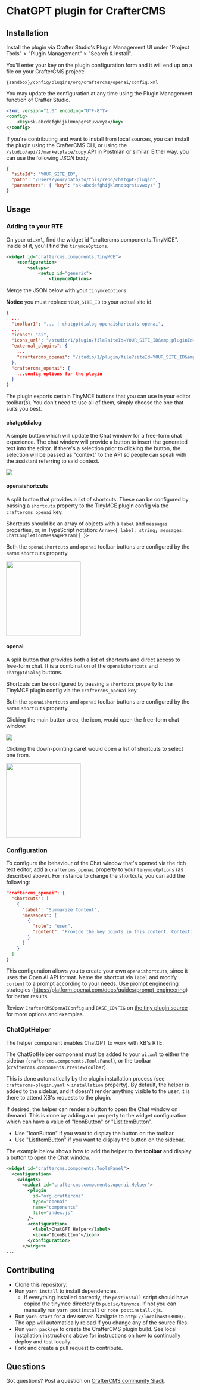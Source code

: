 # ChatGPT plugin for CrafterCMS

## Installation

Install the plugin via Crafter Studio's Plugin Management UI under "Project Tools" > "Plugin Management" > "Search & install".

You'll enter your key on the plugin configuration form and it will end up on a file on your CrafterCMS project:
```
{sandbox}/config/plugins/org/craftercms/openai/config.xml
``` 

You may update the configuration at any time using the Plugin Management function of Crafter Studio.

```xml
<?xml version="1.0" encoding="UTF-8"?>
<config>
	<key>sk-abcdefghijklmnopqrstuvwxyz</key>
</config>
```

<!-- TODO: Add the cli command for copy-plugin -->

If you're contributing and want to install from local sources, you can install the plugin 
using the CrafterCMS CLI, or using the `/studio/api/2/marketplace/copy` API in Postman or similar. 
Either way, you can use the following _JSON_ body:

```json
{
  "siteId": "YOUR_SITE_ID",
  "path": "/Users/your/path/to/this/repo/chatgpt-plugin",
  "parameters": { "key": "sk-abcdefghijklmnopqrstuvwxyz" }
}
```

## Usage

### Adding to your RTE

On your `ui.xml`, find the widget id "craftercms.components.TinyMCE". Inside of it, you'll find the `tinymceOptions`. 

```xml
<widget id="craftercms.components.TinyMCE">
	<configuration>
		<setups>
			<setup id="generic">
				<tinymceOptions>
```

Merge the JSON below with your `tinymceOptions`: 

**Notice** you must replace `YOUR_SITE_ID` to your actual site id.

```json
{
  ...
  "toolbar1": "... | chatgptdialog openaishortcuts openai",
  ...
  "icons": "ai",
  "icons_url": "/studio/1/plugin/file?siteId=YOUR_SITE_ID&amp;pluginId=org.craftercms&amp;type=openai&amp;name=tinymce&amp;filename=tinymce-icon-pack.js",
  "external_plugins": {
    ...
    "craftercms_openai": "/studio/1/plugin/file?siteId=YOUR_SITE_ID&amp;pluginId=org.craftercms&amp;type=openai&amp;name=tinymce&amp;filename=craftercms_openai.js"
  },
  "craftercms_openai": {
    ...config options for the plugin
  }
}
```

The plugin exports certain TinyMCE buttons that you can use in your editor toolbar(s). You don't need to use all of them, 
simply choose the one that suits you best.

#### chatgptdialog

A simple button which will update the Chat window for a free-form chat experience. The chat window will provide a button to 
insert the generated text into the editor. If there's a selection prior to clicking the button, the selection will be passed
as "context" to the API so people can speak with the assistant referring to said context.

<img src=".crafter/chatgptdialog_button.png">

#### openaishortcuts

A split button that provides a list of shortcuts. These can be configured by passing a `shortcuts` property to the TinyMCE plugin config via the `craftercms_openai` key.

Shortcuts should be an array of objects with a `label` and `messages` properties, or, in TypeScript notation: `Array<{ label: string; messages: ChatCompletionMessageParam[] }>`

Both the `openaishortcuts` and `openai` toolbar buttons are configured by the same `shortcuts` property.

<img src=".crafter/openaishortcuts_button_open.png" width="200">

#### openai

A split button that provides both a list of shortcuts and direct access to free-form chat. It is
a combination of the `openaishortcuts` and `chatgptdialog` buttons.

Shortcuts can be configured by passing a `shortcuts` property to the TinyMCE plugin config via the `craftercms_openai` key.

Both the `openaishortcuts` and `openai` toolbar buttons are configured by the same `shortcuts` property.

Clicking the main button area, the icon, would open the free-form chat window.

<img src=".crafter/openai_split_button.png">

Clicking the down-pointing caret would open a list of shortcuts to select one from.

<img src=".crafter/openai_split_button_open.png" width="200">

### Configuration

[//]: # (TODO: Document the `{context}` usage)

To configure the behaviour of the Chat window that's opened via the rich text editor, add a `craftercms_openai`
property to your `tinymceOptions` (as described above). For instance to change the shortcuts, you can add the following:

```json
"craftercms_openai": {
  "shortcuts": [
    {
      "label": "Summarize Content",
      "messages": [
        {
          "role": "user",
          "content": "Provide the key points in this content. Context: \"\"\"{context}\"\"\""
        }
      ]
    }
  ]
}
```
This configuration allows you to create your own `openaishortcuts`, since it uses the Open AI API format. Name the shortcut via `label` and modify `content` to a prompt according to your needs. Use prompt engineering strategies (https://platform.openai.com/docs/guides/prompt-engineering) for better results.

Review `CrafterCMSOpenAIConfig` and `BASE_CONFIG` on [the tiny plugin source](./sources/src/craftercms_openai.tsx) for more options and examples.

### ChatGptHelper

The helper component enables ChatGPT to work with XB's RTE.

The ChatGptHelper component must be added to your `ui.xml` to either the sidebar (`craftercms.components.ToolsPanel`), or the 
toolbar (`craftercms.components.PreviewToolbar`). 

This is done automatically by the plugin installation process (see `craftercms-plugin.yaml` > `installation` property). By
default, the helper is added to the sidebar, and it doesn't render anything visible to the user, it is there to attend XB's
requests to the plugin. 

If desired, the helper can render a button to open the Chat window on demand. This is done by  adding a `ui`
property to the widget configuration which can have a value of "IconButton" or "ListItemButton".
- Use "IconButton" if you want to display the button on the toolbar.
- Use "ListItemButton" if you want to display the button on the sidebar.

The example below shows how to add the helper to the **toolbar** and display a button to open the Chat window.

```xml
<widget id="craftercms.components.ToolsPanel">
  <configuration>
    <widgets>
      <widget id="craftercms.components.openai.Helper">
        <plugin
          id="org.craftercms"
          type="openai"
          name="components"
          file="index.js"
        />
        <configuration>
          <label>ChatGPT Helper</label>
          <icon>"IconButton"</icon>
        </configuration>
      </widget>
...
```

## Contributing

- Clone this repository.
- Run `yarn install` to install dependencies.
   - If everything installed correctly, the `postinstall` script should have copied the tinymce directory to `public/tinymce`. If not you can manually run `yarn postinstall` or `node postinstall.cjs`. 
- Run `yarn start` for a dev server. Navigate to `http://localhost:3000/`. The app will automatically reload if you change any of the source files.
- Run `yarn package` to create the CrafterCMS plugin build. See local installation instructions above for instructions on how to continually deploy and test locally.
- Fork and create a pull request to contribute.

## Questions

Got questions? Post a question on [CrafterCMS community Slack](https://craftercms.com/slack).
